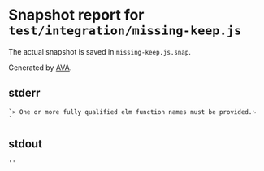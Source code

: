 # Snapshot report for `test/integration/missing-keep.js`

The actual snapshot is saved in `missing-keep.js.snap`.

Generated by [AVA](https://ava.li).

## stderr

    `× One or more fully qualified elm function names must be provided.␊
    `

## stdout

    ''
